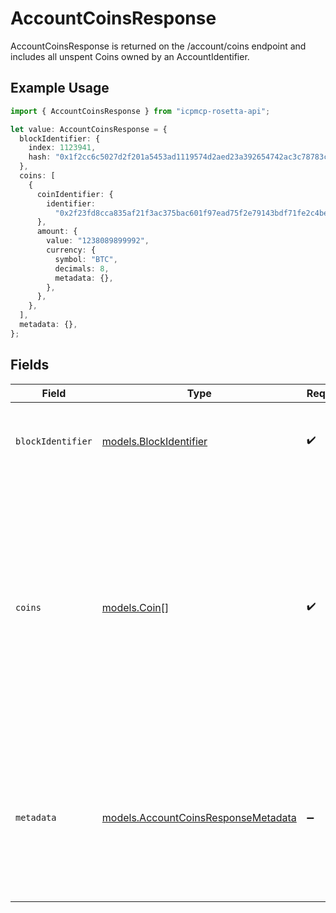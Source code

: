 # AccountCoinsResponse

AccountCoinsResponse is returned on the /account/coins endpoint and includes all unspent Coins owned by an AccountIdentifier.

## Example Usage

```typescript
import { AccountCoinsResponse } from "icpmcp-rosetta-api";

let value: AccountCoinsResponse = {
  blockIdentifier: {
    index: 1123941,
    hash: "0x1f2cc6c5027d2f201a5453ad1119574d2aed23a392654742ac3c78783c071f85",
  },
  coins: [
    {
      coinIdentifier: {
        identifier:
          "0x2f23fd8cca835af21f3ac375bac601f97ead75f2e79143bdf71fe2c4be043e8f:1",
      },
      amount: {
        value: "1238089899992",
        currency: {
          symbol: "BTC",
          decimals: 8,
          metadata: {},
        },
      },
    },
  ],
  metadata: {},
};
```

## Fields

| Field                                                                                                                                                                                                                                                                                    | Type                                                                                                                                                                                                                                                                                     | Required                                                                                                                                                                                                                                                                                 | Description                                                                                                                                                                                                                                                                              | Example                                                                                                                                                                                                                                                                                  |
| ---------------------------------------------------------------------------------------------------------------------------------------------------------------------------------------------------------------------------------------------------------------------------------------- | ---------------------------------------------------------------------------------------------------------------------------------------------------------------------------------------------------------------------------------------------------------------------------------------- | ---------------------------------------------------------------------------------------------------------------------------------------------------------------------------------------------------------------------------------------------------------------------------------------- | ---------------------------------------------------------------------------------------------------------------------------------------------------------------------------------------------------------------------------------------------------------------------------------------- | ---------------------------------------------------------------------------------------------------------------------------------------------------------------------------------------------------------------------------------------------------------------------------------------- |
| `blockIdentifier`                                                                                                                                                                                                                                                                        | [models.BlockIdentifier](../models/blockidentifier.md)                                                                                                                                                                                                                                   | :heavy_check_mark:                                                                                                                                                                                                                                                                       | The block_identifier uniquely identifies a block in a particular network.                                                                                                                                                                                                                |                                                                                                                                                                                                                                                                                          |
| `coins`                                                                                                                                                                                                                                                                                  | [models.Coin](../models/coin.md)[]                                                                                                                                                                                                                                                       | :heavy_check_mark:                                                                                                                                                                                                                                                                       | If a blockchain is UTXO-based, all unspent Coins owned by an account_identifier should be returned alongside the balance. It is highly recommended to populate this field so that users of the Rosetta API implementation don't need to maintain their own indexer to track their UTXOs. |                                                                                                                                                                                                                                                                                          |
| `metadata`                                                                                                                                                                                                                                                                               | [models.AccountCoinsResponseMetadata](../models/accountcoinsresponsemetadata.md)                                                                                                                                                                                                         | :heavy_minus_sign:                                                                                                                                                                                                                                                                       | Account-based blockchains that utilize a nonce or sequence number should include that number in the metadata. This number could be unique to the identifier or global across the account address.                                                                                        | {<br/>"sequence_number": 23<br/>}                                                                                                                                                                                                                                                        |